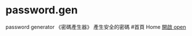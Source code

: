 # password.gen
password generator
《密碼產生器》
產生安全的密碼
#首頁 Home
<a href="https://erichsia7.github.io/password.gen/">開啟 open</a>
